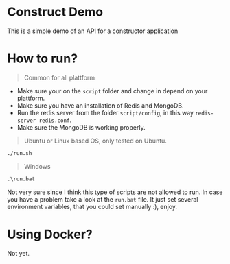 # Construct Demo

This is a simple demo of an API for a constructor application

# How to run?

> Common for all plattform
* Make sure your on the `script` folder and change in depend on your plattform.
* Make sure you have an installation of Redis and MongoDB.
* Run the redis server from the folder `script/config`, in this way `redis-server redis.conf`.
* Make sure the MongoDB is working properly.

> Ubuntu or Linux based OS, only tested on Ubuntu.

```bash
./run.sh
```

> Windows

```cmd
.\run.bat
```

Not very sure since I think this type of scripts are not allowed to run.
In case you have a problem take a look at the `run.bat` file. It just set several
environment variables, that you could set manually :), enjoy.

# Using Docker?
 Not yet.


